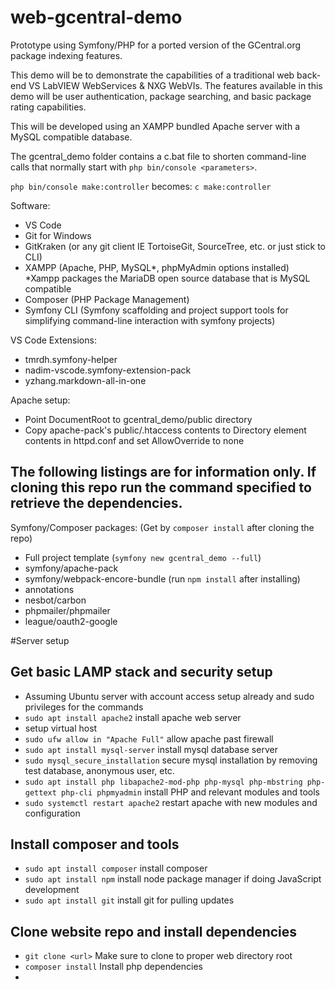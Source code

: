 # web-gcentral-demo
Prototype using Symfony/PHP for a ported version of the GCentral.org package indexing features.

This demo will be to demonstrate the capabilities of a traditional web back-end VS LabVIEW WebServices & NXG WebVIs. The features available in this demo will be user authentication, package searching, and basic package rating capabilities.

This will be developed using an XAMPP bundled Apache server with a MySQL compatible database.

The gcentral_demo folder contains a c.bat file to shorten command-line calls that normally start with `php bin/console <parameters>`.

`php bin/console make:controller` becomes:
`c make:controller`

Software:
 - VS Code
 - Git for Windows
 - GitKraken (or any git client IE TortoiseGit, SourceTree, etc. or just stick to CLI)
 - XAMPP (Apache, PHP, MySQL*, phpMyAdmin options installed) *Xampp packages the MariaDB open source database that is MySQL compatible
 - Composer (PHP Package Management)
 - Symfony CLI (Symfony scaffolding and project support tools for simplifying command-line interaction with symfony projects)

VS Code Extensions:
 - tmrdh.symfony-helper
 - nadim-vscode.symfony-extension-pack
 - yzhang.markdown-all-in-one

Apache setup:
 - Point DocumentRoot to gcentral_demo/public directory
 - Copy apache-pack's public/.htaccess contents to Directory element contents in httpd.conf and set AllowOverride to none

## The following listings are for information only. If cloning this repo run the command specified to retrieve the dependencies.

Symfony/Composer packages: (Get by `composer install` after cloning the repo)
 - Full project template (`symfony new gcentral_demo --full`)
 - symfony/apache-pack
 - symfony/webpack-encore-bundle (run `npm install` after installing)
 - annotations
 - nesbot/carbon
 - phpmailer/phpmailer
 - league/oauth2-google

#Server setup
## Get basic LAMP stack and security setup
 - Assuming Ubuntu server with account access setup already and sudo privileges for the commands
 - `sudo apt install apache2` install apache web server
 - setup virtual host
 - `sudo ufw allow in "Apache Full"` allow apache past firewall
 - `sudo apt install mysql-server` install mysql database server
 - `sudo mysql_secure_installation` secure mysql installation by removing test database, anonymous user, etc.
 - `sudo apt install php libapache2-mod-php php-mysql php-mbstring php-gettext php-cli phpmyadmin` install PHP and relevant modules and tools
 - `sudo systemctl restart apache2` restart apache with new modules and configuration

## Install composer and tools
 - `sudo apt install composer` install composer
 - `sudo apt install npm` install node package manager if doing JavaScript development
 - `sudo apt install git` install git for pulling updates

## Clone website repo and install dependencies
 - `git clone <url>` Make sure to clone to proper web directory root
 - `composer install` Install php dependencies
 - 